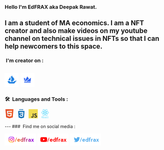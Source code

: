 
### Hello I'm EdFRAX aka Deepak Rawat.
I am a student of MA economics.
I am a NFT creator and also make videos on my youtube channel on technical issues in NFTs so that I can help newcomers to this space.
---
### &nbsp;I'm creator on :

[<img width="45" height="45" src="https://github.com/EdFRAX/EdFRAX/blob/main/icons/opensea.svg" alt="OpenSea" name="OpenSea" />](https://opensea.io/edfrax)
[<img width="45" height="45" src="https://github.com/EdFRAX/EdFRAX/blob/main/icons/wazirx.svg" alt="WazirXNFT" name="WazirXNFT" />](https://nft.wazirx.org/EdFRAX)
---
### 🛠 &nbsp;Languages and Tools :

<p>
<img src="https://github.com/EdFRAX/EdFRAX/blob/main/icons/html.svg" title="HTML5" alt="HTML" width="30" height="30"/>&nbsp;
<img src="https://github.com/EdFRAX/EdFRAX/blob/main/icons/css.svg"  title="CSS3" alt="CSS" width="30" height="30"/>&nbsp;
<img src="https://github.com/EdFRAX/EdFRAX/blob/main/icons/javascript.svg" title="JavaScript" alt="JavaScript" width="30" height="30"/>&nbsp;
<img src="https://github.com/EdFRAX/EdFRAX/blob/main/icons/react.svg" title="React" alt="React" width="30" height="30"/>&nbsp;
</p>
---
### &nbsp;Find me on social media :

[<img width="100" height="40" src="https://github.com/EdFRAX/EdFRAX/blob/main/images/1.png" alt="Instagram" name="Instagram" />](https://instagram.com/edfrax)
[<img width="100" height="40" src="https://github.com/EdFRAX/EdFRAX/blob/main/images/2.png" alt="YouTube" name="YouTube" />](https://www.youtube.com/edfrax)
[<img width="100" height="40" src="https://github.com/EdFRAX/EdFRAX/blob/main/images/3.png" alt="Twitter" name="Twitter" />](https://twitter.com/edfrax)
